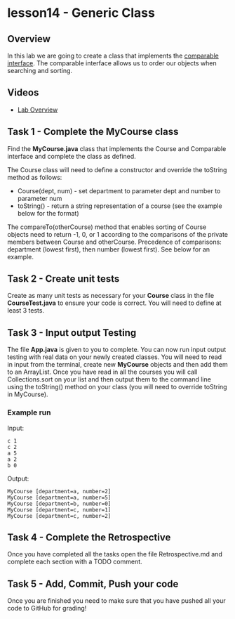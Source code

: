 # lesson14 - Generic Class

## Overview

In this lab we are going to create a class that implements the [comparable
interface](https://docs.oracle.com/javase/10/docs/api/java/lang/Comparable.html). The comparable
interface allows us to order our objects when searching and sorting.

## Videos

- [Lab Overview](https://youtu.be/844Besacpls)

## Task 1 - Complete the MyCourse class

Find the **MyCourse.java** class that implements the Course and Comparable interface and complete
the class as defined. 

The Course class will need to define a constructor and override the toString method as follows:

- Course(dept, num) - set department to parameter dept and number to parameter num
- toString() - return a string representation of a course (see the example below for the format)

The compareTo(otherCourse) method that enables sorting of Course objects need to return -1, 0, or 1
according to the comparisons of the private members between Course and otherCourse. Precedence of
comparisons: department (lowest first), then number (lowest first). See below for an example.

## Task 2 - Create unit tests

Create as many unit tests as necessary for your **Course** class in the file **CourseTest.java** to
ensure your code is correct. You will need to define at least 3 tests.

## Task 3 - Input output Testing

The file **App.java** is given to you to complete. You can now run input output testing with real
data on your newly created classes. You will need to read in input from the terminal, create
new **MyCourse** objects and then add them to an ArrayList. Once you have read in all the courses
you will call Collections.sort on your list and then output them to the command line using the
toString() method on your class (you will need to override toString in MyCourse).

### Example run

Input:

```
c 1
c 2
a 5
a 2
b 0
```

Output:

```
MyCourse [department=a, number=2]
MyCourse [department=a, number=5]
MyCourse [department=b, number=0]
MyCourse [department=c, number=1]
MyCourse [department=c, number=2]
```

## Task 4 - Complete the Retrospective

Once you have completed all the tasks open the file Retrospective.md and complete each section with
a TODO comment.

## Task 5 - Add, Commit, Push your code

Once you are finished you need to make sure that you have pushed all your code to GitHub for
grading!
